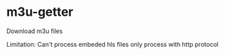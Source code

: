 # m3u-getter
Download m3u files

Limitation:
Can't process embeded hls files
only process with http protocol
